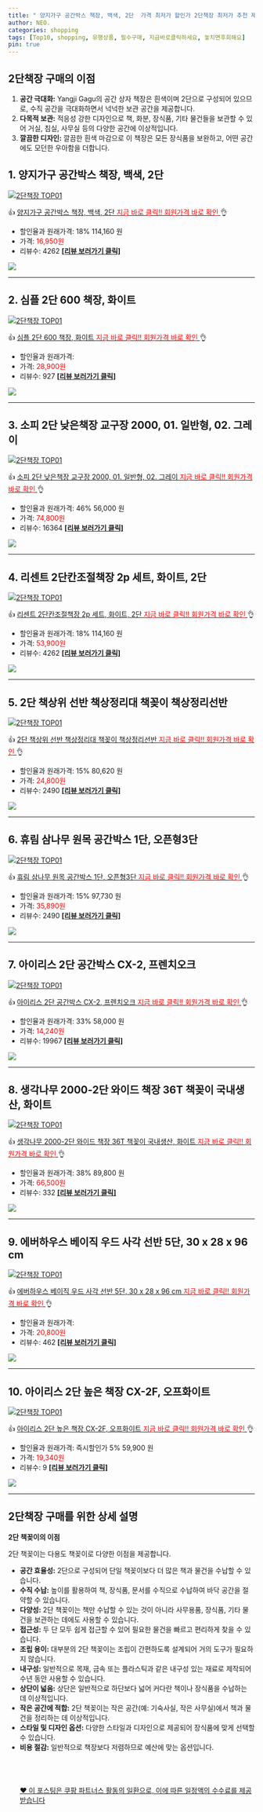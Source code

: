 ```yaml
---
title: " 양지가구 공간박스 책장, 백색, 2단  가격 최저가 할인가 2단책장 최저가 추천 제품 비교"
author: NEO.
categories: shopping
tags: [Top10, shopping, 유행상품, 필수구매, 지금바로클릭하세요, 놓치면후회해요]
pin: true
---
```

## 2단책장 구매의 이점
1. **공간 극대화:** Yangji Gagu의 공간 상자 책장은 흰색이며 2단으로 구성되어 있으므로, 수직 공간을 극대화하면서 넉넉한 보관 공간을 제공합니다.
2. **다목적 보관:** 적응성 강한 디자인으로 책, 화분, 장식품, 기타 물건들을 보관할 수 있어 거실, 침실, 사무실 등의 다양한 공간에 이상적입니다.
3. **깔끔한 디자인:** 깔끔한 흰색 마감으로 이 책장은 모든 장식품을 보완하고, 어떤 공간에도 모던한 우아함을 더합니다.

   

## 1.  양지가구 공간박스 책장, 백색, 2단 

[![2단책장 TOP01](https://thumbnail6.coupangcdn.com/thumbnails/remote/490x490ex/image/rs_quotation_api/jkpqoiwo/1cb634db09cd4fcfaef9a778a32be492.jpg)](https://link.coupang.com/re/AFFSDP?lptag=AF3617701&subid=GithubCoopas&pageKey=7276168851&traceid=V0-153&itemId=18557464104&vendorItemId=85695189809)


👍 [ 양지가구 공간박스 책장, 백색, 2단  <font color=red> 지금 바로 클릭!! 회원가격 바로 확인 </font> ](https://link.coupang.com/re/AFFSDP?lptag=AF3617701&subid=GithubCoopas&pageKey=7276168851&traceid=V0-153&itemId=18557464104&vendorItemId=85695189809) 👌 


- 할인율과 원래가격: 18%  114,160   원
- 가격: <span style='color:red'>16,950원</span>
- 리뷰수: 4262  [**[리뷰 보러가기 클릭]**](https://link.coupang.com/re/AFFSDP?lptag=AF3617701&subid=GithubCoopas&pageKey=7276168851&traceid=V0-153&itemId=18557464104&vendorItemId=85695189809)

[![](/discount_price.png)](https://link.coupang.com/re/AFFSDP?lptag=AF3617701&subid=GithubCoopas&pageKey=7276168851&traceid=V0-153&itemId=18557464104&vendorItemId=85695189809)

---


   

## 2.  심플 2단 600 책장, 화이트 

[![2단책장 TOP01](https://thumbnail9.coupangcdn.com/thumbnails/remote/490x490ex/image/retail/images/2022/11/18/12/7/57b68976-5612-4c66-a81d-66c610e9c2fd.jpg)](https://link.coupang.com/re/AFFSDP?lptag=AF3617701&subid=GithubCoopas&pageKey=6930343848&traceid=V0-153&itemId=16767892758&vendorItemId=83949152600)


👍 [ 심플 2단 600 책장, 화이트  <font color=red> 지금 바로 클릭!! 회원가격 바로 확인 </font> ](https://link.coupang.com/re/AFFSDP?lptag=AF3617701&subid=GithubCoopas&pageKey=6930343848&traceid=V0-153&itemId=16767892758&vendorItemId=83949152600) 👌 


- 할인율과 원래가격: 
- 가격: <span style='color:red'>28,900원</span>
- 리뷰수: 927  [**[리뷰 보러가기 클릭]**](https://link.coupang.com/re/AFFSDP?lptag=AF3617701&subid=GithubCoopas&pageKey=6930343848&traceid=V0-153&itemId=16767892758&vendorItemId=83949152600)

[![](/discount_price.png)](https://link.coupang.com/re/AFFSDP?lptag=AF3617701&subid=GithubCoopas&pageKey=6930343848&traceid=V0-153&itemId=16767892758&vendorItemId=83949152600)

---


   

## 3.  소피 2단 낮은책장 교구장 2000, 01. 일반형, 02. 그레이 

[![2단책장 TOP01](https://thumbnail8.coupangcdn.com/thumbnails/remote/490x490ex/image/vendor_inventory/ac37/e6a81633b63bbe54fd1a95deee1480351bfa538ba9e5e6b344c7c956e261.jpg)](https://link.coupang.com/re/AFFSDP?lptag=AF3617701&subid=GithubCoopas&pageKey=7565064910&traceid=V0-153&itemId=19939412218&vendorItemId=80746197572)


👍 [ 소피 2단 낮은책장 교구장 2000, 01. 일반형, 02. 그레이  <font color=red> 지금 바로 클릭!! 회원가격 바로 확인 </font> ](https://link.coupang.com/re/AFFSDP?lptag=AF3617701&subid=GithubCoopas&pageKey=7565064910&traceid=V0-153&itemId=19939412218&vendorItemId=80746197572) 👌 


- 할인율과 원래가격: 46%  56,000   원
- 가격: <span style='color:red'>74,800원</span>
- 리뷰수: 16364  [**[리뷰 보러가기 클릭]**](https://link.coupang.com/re/AFFSDP?lptag=AF3617701&subid=GithubCoopas&pageKey=7565064910&traceid=V0-153&itemId=19939412218&vendorItemId=80746197572)

[![](/discount_price.png)](https://link.coupang.com/re/AFFSDP?lptag=AF3617701&subid=GithubCoopas&pageKey=7565064910&traceid=V0-153&itemId=19939412218&vendorItemId=80746197572)

---


   

## 4.  리센트 2단칸조절책장 2p 세트, 화이트, 2단 

[![2단책장 TOP01](https://thumbnail7.coupangcdn.com/thumbnails/remote/490x490ex/image/retail/images/493523771090241-6825a1b9-6400-4d9a-ae28-d9e23776bd36.jpg)](https://link.coupang.com/re/AFFSDP?lptag=AF3617701&subid=GithubCoopas&pageKey=234446379&traceid=V0-153&itemId=744569173&vendorItemId=4879390658)


👍 [ 리센트 2단칸조절책장 2p 세트, 화이트, 2단  <font color=red> 지금 바로 클릭!! 회원가격 바로 확인 </font> ](https://link.coupang.com/re/AFFSDP?lptag=AF3617701&subid=GithubCoopas&pageKey=234446379&traceid=V0-153&itemId=744569173&vendorItemId=4879390658) 👌 


- 할인율과 원래가격: 18%  114,160   원
- 가격: <span style='color:red'>53,900원</span>
- 리뷰수: 4262  [**[리뷰 보러가기 클릭]**](https://link.coupang.com/re/AFFSDP?lptag=AF3617701&subid=GithubCoopas&pageKey=234446379&traceid=V0-153&itemId=744569173&vendorItemId=4879390658)

[![](/discount_price.png)](https://link.coupang.com/re/AFFSDP?lptag=AF3617701&subid=GithubCoopas&pageKey=234446379&traceid=V0-153&itemId=744569173&vendorItemId=4879390658)

---


   

## 5.  2단 책상위 선반 책상정리대 책꽂이 책상정리선반 

[![2단책장 TOP01](https://thumbnail7.coupangcdn.com/thumbnails/remote/490x490ex/image/vendor_inventory/aef9/9ffea4bb6a9870a4b8cb1636317a272a2a8e0df42e4a94a7c2f2a008a2de.jpeg)](https://link.coupang.com/re/AFFSDP?lptag=AF3617701&subid=GithubCoopas&pageKey=6073498280&traceid=V0-153&itemId=11223525046&vendorItemId=83683131346)


👍 [ 2단 책상위 선반 책상정리대 책꽂이 책상정리선반  <font color=red> 지금 바로 클릭!! 회원가격 바로 확인 </font> ](https://link.coupang.com/re/AFFSDP?lptag=AF3617701&subid=GithubCoopas&pageKey=6073498280&traceid=V0-153&itemId=11223525046&vendorItemId=83683131346) 👌 


- 할인율과 원래가격: 15%  80,620   원
- 가격: <span style='color:red'>24,800원</span>
- 리뷰수: 2490  [**[리뷰 보러가기 클릭]**](https://link.coupang.com/re/AFFSDP?lptag=AF3617701&subid=GithubCoopas&pageKey=6073498280&traceid=V0-153&itemId=11223525046&vendorItemId=83683131346)

[![](/discount_price.png)](https://link.coupang.com/re/AFFSDP?lptag=AF3617701&subid=GithubCoopas&pageKey=6073498280&traceid=V0-153&itemId=11223525046&vendorItemId=83683131346)

---


   

## 6.  휴림 삼나무 원목 공간박스 1단, 오픈형3단 

[![2단책장 TOP01](https://thumbnail8.coupangcdn.com/thumbnails/remote/490x490ex/image/vendor_inventory/3ae4/e1cfc23079f75585ee3b9cfd5402c78483dd48633edb41ce0adb6a7d239f.jpg)](https://link.coupang.com/re/AFFSDP?lptag=AF3617701&subid=GithubCoopas&pageKey=5463872693&traceid=V0-153&itemId=8370779073&vendorItemId=4655151071)


👍 [ 휴림 삼나무 원목 공간박스 1단, 오픈형3단  <font color=red> 지금 바로 클릭!! 회원가격 바로 확인 </font> ](https://link.coupang.com/re/AFFSDP?lptag=AF3617701&subid=GithubCoopas&pageKey=5463872693&traceid=V0-153&itemId=8370779073&vendorItemId=4655151071) 👌 


- 할인율과 원래가격: 15%  97,730   원
- 가격: <span style='color:red'>35,890원</span>
- 리뷰수: 2490  [**[리뷰 보러가기 클릭]**](https://link.coupang.com/re/AFFSDP?lptag=AF3617701&subid=GithubCoopas&pageKey=5463872693&traceid=V0-153&itemId=8370779073&vendorItemId=4655151071)

[![](/discount_price.png)](https://link.coupang.com/re/AFFSDP?lptag=AF3617701&subid=GithubCoopas&pageKey=5463872693&traceid=V0-153&itemId=8370779073&vendorItemId=4655151071)

---


   

## 7.  아이리스 2단 공간박스 CX-2, 프렌치오크 

[![2단책장 TOP01](https://thumbnail9.coupangcdn.com/thumbnails/remote/490x490ex/image/retail/images/12659937092375597-dce8c4b9-e6aa-4735-b979-d12d197c6aa4.jpg)](https://link.coupang.com/re/AFFSDP?lptag=AF3617701&subid=GithubCoopas&pageKey=2110017&traceid=V0-153&itemId=70622031&vendorItemId=3114220991)


👍 [ 아이리스 2단 공간박스 CX-2, 프렌치오크  <font color=red> 지금 바로 클릭!! 회원가격 바로 확인 </font> ](https://link.coupang.com/re/AFFSDP?lptag=AF3617701&subid=GithubCoopas&pageKey=2110017&traceid=V0-153&itemId=70622031&vendorItemId=3114220991) 👌 


- 할인율과 원래가격: 33%  58,000   원
- 가격: <span style='color:red'>14,240원</span>
- 리뷰수: 19967  [**[리뷰 보러가기 클릭]**](https://link.coupang.com/re/AFFSDP?lptag=AF3617701&subid=GithubCoopas&pageKey=2110017&traceid=V0-153&itemId=70622031&vendorItemId=3114220991)

[![](/discount_price.png)](https://link.coupang.com/re/AFFSDP?lptag=AF3617701&subid=GithubCoopas&pageKey=2110017&traceid=V0-153&itemId=70622031&vendorItemId=3114220991)

---


   

## 8.  생각나무 2000-2단 와이드 책장 36T 책꽂이 국내생산, 화이트 

[![2단책장 TOP01](https://thumbnail10.coupangcdn.com/thumbnails/remote/490x490ex/image/vendor_inventory/3728/75140f5378fc79e3ea1e55d530ca365ce8b20d70dce2df73f702b1313382.jpg)](https://link.coupang.com/re/AFFSDP?lptag=AF3617701&subid=GithubCoopas&pageKey=148677638&traceid=V0-153&itemId=2061877896&vendorItemId=70061117899)


👍 [ 생각나무 2000-2단 와이드 책장 36T 책꽂이 국내생산, 화이트  <font color=red> 지금 바로 클릭!! 회원가격 바로 확인 </font> ](https://link.coupang.com/re/AFFSDP?lptag=AF3617701&subid=GithubCoopas&pageKey=148677638&traceid=V0-153&itemId=2061877896&vendorItemId=70061117899) 👌 


- 할인율과 원래가격: 38%  89,800   원
- 가격: <span style='color:red'>66,500원</span>
- 리뷰수: 332  [**[리뷰 보러가기 클릭]**](https://link.coupang.com/re/AFFSDP?lptag=AF3617701&subid=GithubCoopas&pageKey=148677638&traceid=V0-153&itemId=2061877896&vendorItemId=70061117899)

[![](/discount_price.png)](https://link.coupang.com/re/AFFSDP?lptag=AF3617701&subid=GithubCoopas&pageKey=148677638&traceid=V0-153&itemId=2061877896&vendorItemId=70061117899)

---


   

## 9.  에버하우스 베이직 우드 사각 선반 5단, 30 x 28 x 96 cm 

[![2단책장 TOP01](https://thumbnail6.coupangcdn.com/thumbnails/remote/490x490ex/image/vendor_inventory/5c8d/0addcaa0cddd4449d793d10a407a7e544f0bc1b1bd8106250828a556103b.jpg)](https://link.coupang.com/re/AFFSDP?lptag=AF3617701&subid=GithubCoopas&pageKey=6795855367&traceid=V0-153&itemId=16023938601&vendorItemId=88204771111)


👍 [ 에버하우스 베이직 우드 사각 선반 5단, 30 x 28 x 96 cm  <font color=red> 지금 바로 클릭!! 회원가격 바로 확인 </font> ](https://link.coupang.com/re/AFFSDP?lptag=AF3617701&subid=GithubCoopas&pageKey=6795855367&traceid=V0-153&itemId=16023938601&vendorItemId=88204771111) 👌 


- 할인율과 원래가격: 
- 가격: <span style='color:red'>20,800원</span>
- 리뷰수: 462  [**[리뷰 보러가기 클릭]**](https://link.coupang.com/re/AFFSDP?lptag=AF3617701&subid=GithubCoopas&pageKey=6795855367&traceid=V0-153&itemId=16023938601&vendorItemId=88204771111)

[![](/discount_price.png)](https://link.coupang.com/re/AFFSDP?lptag=AF3617701&subid=GithubCoopas&pageKey=6795855367&traceid=V0-153&itemId=16023938601&vendorItemId=88204771111)

---


   

## 10.  아이리스 2단 높은 책장 CX-2F, 오프화이트 

[![2단책장 TOP01](https://thumbnail6.coupangcdn.com/thumbnails/remote/490x490ex/image/retail/images/269424414569125-03a1f875-8871-4078-b6ae-3155a113e01c.jpg)](https://link.coupang.com/re/AFFSDP?lptag=AF3617701&subid=GithubCoopas&pageKey=272306533&traceid=V0-153&itemId=857244220&vendorItemId=5175460179)


👍 [ 아이리스 2단 높은 책장 CX-2F, 오프화이트  <font color=red> 지금 바로 클릭!! 회원가격 바로 확인 </font> ](https://link.coupang.com/re/AFFSDP?lptag=AF3617701&subid=GithubCoopas&pageKey=272306533&traceid=V0-153&itemId=857244220&vendorItemId=5175460179) 👌 


- 할인율과 원래가격: 즉시할인가 5%  59,900   원
- 가격: <span style='color:red'>19,340원</span>
- 리뷰수: 9  [**[리뷰 보러가기 클릭]**](https://link.coupang.com/re/AFFSDP?lptag=AF3617701&subid=GithubCoopas&pageKey=272306533&traceid=V0-153&itemId=857244220&vendorItemId=5175460179)

[![](/discount_price.png)](https://link.coupang.com/re/AFFSDP?lptag=AF3617701&subid=GithubCoopas&pageKey=272306533&traceid=V0-153&itemId=857244220&vendorItemId=5175460179)

---
## 2단책장 구매를 위한 상세 설명
**2단 책꽂이의 이점**

2단 책꽂이는 다용도 책꽂이로 다양한 이점을 제공합니다.

* **공간 효율성:** 2단으로 구성되어 단일 책꽂이보다 더 많은 책과 물건을 수납할 수 있습니다.
* **수직 수납:** 높이를 활용하여 책, 장식품, 문서를 수직으로 수납하여 바닥 공간을 절약할 수 있습니다.
* **다양성:** 2단 책꽂이는 책만 수납할 수 있는 것이 아니라 사무용품, 장식품, 기타 물건을 보관하는 데에도 사용할 수 있습니다.
* **접근성:** 두 단 모두 쉽게 접근할 수 있어 필요한 물건을 빠르고 편리하게 찾을 수 있습니다.
* **조립 용이:** 대부분의 2단 책꽂이는 조립이 간편하도록 설계되어 거의 도구가 필요하지 않습니다.
* **내구성:** 일반적으로 목재, 금속 또는 플라스틱과 같은 내구성 있는 재료로 제작되어 수년 동안 사용할 수 있습니다.
* **상단이 넓음:** 상단은 일반적으로 하단보다 넓어 커다란 책이나 장식품을 수납하는 데 이상적입니다.
* **작은 공간에 적합:** 2단 책꽂이는 작은 공간(예: 기숙사실, 작은 사무실)에서 책과 물건을 정리하는 데 이상적입니다.
* **스타일 및 디자인 옵션:** 다양한 스타일과 디자인으로 제공되어 장식품에 맞게 선택할 수 있습니다.
* **비용 절감:** 일반적으로 책장보다 저렴하므로 예산에 맞는 옵션입니다.<br><br><br><br><br> [ ❤  이 포스팅은 쿠팡 파트너스 활동의 일환으로, 이에 따른 일정액의 수수료를 제공받습니다](https://link.coupang.com/a/bcEFyh)